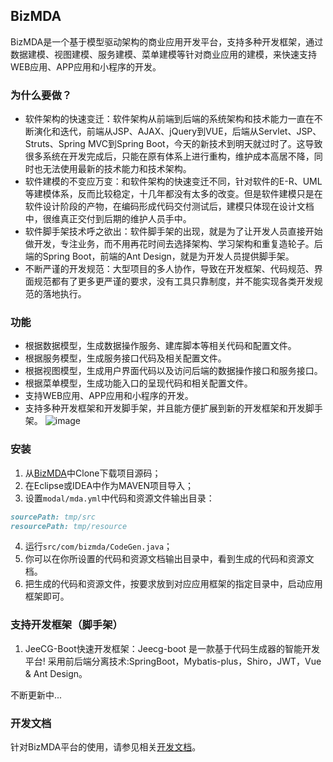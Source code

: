 ## BizMDA
BizMDA是一个基于模型驱动架构的商业应用开发平台，支持多种开发框架，通过数据建模、视图建模、服务建模、菜单建模等针对商业应用的建模，来快速支持WEB应用、APP应用和小程序的开发。

### 为什么要做？
* 软件架构的快速变迁：软件架构从前端到后端的系统架构和技术能力一直在不断演化和迭代，前端从JSP、AJAX、jQuery到VUE，后端从Servlet、JSP、Struts、Spring MVC到Spring Boot，今天的新技术到明天就过时了。这导致很多系统在开发完成后，只能在原有体系上进行重构，维护成本高居不降，同时也无法使用最新的技术能力和技术架构。
* 软件建模的不变应万变：和软件架构的快速变迁不同，针对软件的E-R、UML等建模体系，反而比较稳定，十几年都没有太多的改变。但是软件建模只是在软件设计阶段的产物，在编码形成代码交付测试后，建模只体现在设计文档中，很维真正交付到后期的维护人员手中。
* 软件脚手架技术呼之欲出：软件脚手架的出现，就是为了让开发人员直接开始做开发，专注业务，而不用再花时间去选择架构、学习架构和重复造轮子。后端的Spring Boot，前端的Ant Design，就是为开发人员提供脚手架。
* 不断严谨的开发规范：大型项目的多人协作，导致在开发框架、代码规范、界面规范都有了更多更严谨的要求，没有工具只靠制度，并不能实现各类开发规范的落地执行。

### 功能
* 根据数据模型，生成数据操作服务、建库脚本等相关代码和配置文件。
* 根据服务模型，生成服务接口代码及相关配置文件。
* 根据视图模型，生成用户界面代码以及访问后端的数据操作接口和服务接口。
* 根据菜单模型，生成功能入口的呈现代码和相关配置文件。
* 支持WEB应用、APP应用和小程序的开发。
* 支持多种开发框架和开发脚手架，并且能方便扩展到新的开发框架和开发脚手架。
![image](https://www.bizmda.com/pic/readme-1.png)

### 安装
1. 从[BizMDA](https://github.com/szhengye/BizMDA)中Clone下载项目源码；
2. 在Eclipse或IDEA中作为MAVEN项目导入；
3. 设置```modal/mda.yml```中代码和资源文件输出目录：
```markdown
sourcePath: tmp/src
resourcePath: tmp/resource
```
4. 运行```src/com/bizmda/CodeGen.java```；
5. 你可以在你所设置的代码和资源文档输出目录中，看到生成的代码和资源文档。
6. 把生成的代码和资源文件，按要求放到对应应用框架的指定目录中，启动应用框架即可。
### 支持开发框架（脚手架）
1. JeeCG-Boot快速开发框架：Jeecg-boot 是一款基于代码生成器的智能开发平台! 采用前后端分离技术:SpringBoot，Mybatis-plus，Shiro，JWT，Vue & Ant Design。

不断更新中...

### 开发文档

针对BizMDA平台的使用，请参见相关[开发文档](https://bizmda.gitbook.io/bizmda/)。
